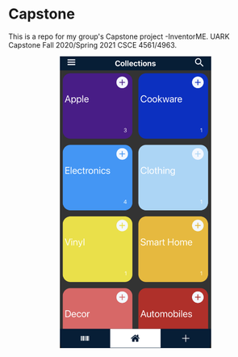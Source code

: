 # Capstone
This is a repo for my group's Capstone project -InventorME. UARK Capstone Fall 2020/Spring 2021 CSCE 4561/4963.
<p align="center">
  <img src="https://github.com/lukelmiller/Capstone/blob/main/Mobile%20Screenshot.png?raw=true" width="300" title="InventorME Mobile Screenshot">
</p>
